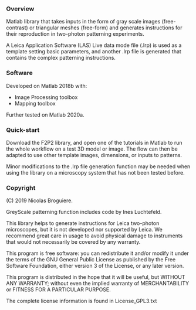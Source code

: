 ### Overview
Matlab library that takes inputs in the form of gray scale images (free-contrast) or triangular meshes (free-form) and generates instructions for their reproduction in two-photon patterning experiments. 

A Leica Application Software (LAS) Live data mode file (.lrp) is used as a template setting basic parameters, and another .lrp file is generated that contains the complex patterning instructions. 

### Software
Developed on Matlab 2018b with:
- Image Processing toolbox
- Mapping toolbox

Further tested on Matlab 2020a. 

### Quick-start
Download the F2P2 library, and open one of the tutorials in Matlab to run the whole workflow on a test 3D model or image. The flow can then be adapted to use other template images, dimensions, or inputs to patterns. 

Minor modifications to the .lrp file generation function may be needed when using the library on a microscopy system that has not been tested before. 

### Copyright 
(C) 2019 Nicolas Broguiere.

GreyScale patterning function includes code by Ines Luchtefeld. 

This library helps to generate instructions for Leica two-photon microscopes, but it is not developed nor supported by Leica. We recommend great care in usage to avoid physical damage to instruments that would not necessarily be covered by any warranty. 

This program is free software: you can redistribute it and/or modify it under the terms of the GNU General Public License as published by the Free Software Foundation, either version 3 of the License, or any later version.

This program is distributed in the hope that it will be useful, but WITHOUT ANY WARRANTY; without even the implied warranty of MERCHANTABILITY or FITNESS FOR A PARTICULAR PURPOSE.

The complete license information is found in License_GPL3.txt
